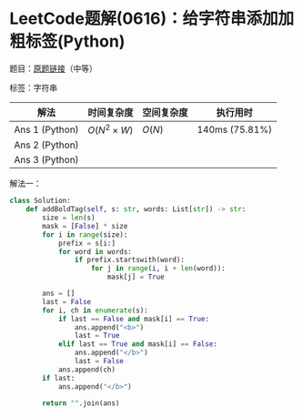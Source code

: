 # LeetCode题解(0616)：给字符串添加加粗标签(Python)

题目：[原题链接](https://leetcode-cn.com/problems/add-bold-tag-in-string/)（中等）

标签：字符串

| 解法           | 时间复杂度 | 空间复杂度 | 执行用时       |
| -------------- | ---------- | ---------- | -------------- |
| Ans 1 (Python) | $O(N^2×W)$ | $O(N)$     | 140ms (75.81%) |
| Ans 2 (Python) |            |            |                |
| Ans 3 (Python) |            |            |                |

解法一：

```python
class Solution:
    def addBoldTag(self, s: str, words: List[str]) -> str:
        size = len(s)
        mask = [False] * size
        for i in range(size):
            prefix = s[i:]
            for word in words:
                if prefix.startswith(word):
                    for j in range(i, i + len(word)):
                        mask[j] = True

        ans = []
        last = False
        for i, ch in enumerate(s):
            if last == False and mask[i] == True:
                ans.append("<b>")
                last = True
            elif last == True and mask[i] == False:
                ans.append("</b>")
                last = False
            ans.append(ch)
        if last:
            ans.append("</b>")

        return "".join(ans)
```

